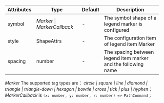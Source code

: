 | Attributes | Type                         | Default | Description                                                   |
| ---------- | ---------------------------- | ------- | ------------------------------------------------------------- |
| symbol     | _Marker_ \| _MarkerCallback_ | -       | The symbol shape of a legend marker is configured             |
| style      | ShapeAttrs                   | -       | The configuration item of legend item Marker                  |
| spacing    | number                       | -       | The spacing between legend item marker and the following name |

_Marker_ The supported tag types are： _circle | square | line | diamond | triangle | triangle-down | hexagon | bowtie | cross | tick | plus | hyphen_；
_MarkerCallback_ is `(x: number, y: number, r: number) => PathCommand`；
